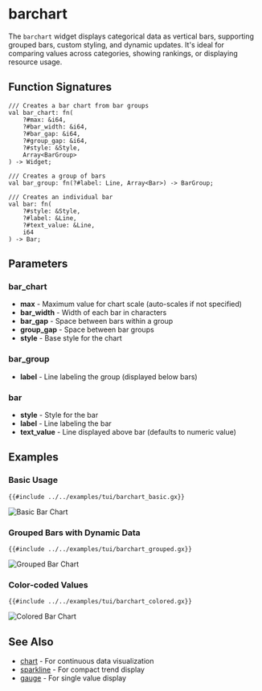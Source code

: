 # barchart

The `barchart` widget displays categorical data as vertical bars, supporting grouped bars, custom styling, and dynamic updates. It's ideal for comparing values across categories, showing rankings, or displaying resource usage.

## Function Signatures

```
/// Creates a bar chart from bar groups
val bar_chart: fn(
    ?#max: &i64,
    ?#bar_width: &i64,
    ?#bar_gap: &i64,
    ?#group_gap: &i64,
    ?#style: &Style,
    Array<BarGroup>
) -> Widget;

/// Creates a group of bars
val bar_group: fn(?#label: Line, Array<Bar>) -> BarGroup;

/// Creates an individual bar
val bar: fn(
    ?#style: &Style,
    ?#label: &Line,
    ?#text_value: &Line,
    i64
) -> Bar;
```

## Parameters

### bar_chart
- **max** - Maximum value for chart scale (auto-scales if not specified)
- **bar_width** - Width of each bar in characters
- **bar_gap** - Space between bars within a group
- **group_gap** - Space between bar groups
- **style** - Base style for the chart

### bar_group
- **label** - Line labeling the group (displayed below bars)

### bar
- **style** - Style for the bar
- **label** - Line labeling the bar
- **text_value** - Line displayed above bar (defaults to numeric value)

## Examples

### Basic Usage

```graphix
{{#include ../../examples/tui/barchart_basic.gx}}
```

![Basic Bar Chart](./media/barchart_basic.png)

### Grouped Bars with Dynamic Data

```graphix
{{#include ../../examples/tui/barchart_grouped.gx}}
```

![Grouped Bar Chart](./media/barchart_grouped.png)

### Color-coded Values

```graphix
{{#include ../../examples/tui/barchart_colored.gx}}
```

![Colored Bar Chart](./media/barchart_colored.png)

## See Also

- [chart](chart.md) - For continuous data visualization
- [sparkline](sparkline.md) - For compact trend display
- [gauge](gauge.md) - For single value display
